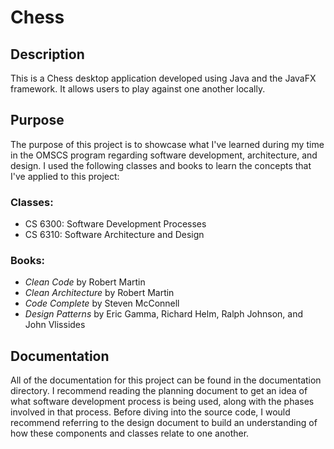 # Chess

## Description

This is a Chess desktop application developed using Java and the JavaFX framework. It allows users to play against one another locally.

## Purpose

The purpose of this project is to showcase what I've learned during my time in the OMSCS program regarding software development, architecture, and design. 
I used the following classes and books to learn the concepts that I've applied to this project:

### Classes:
 - CS 6300: Software Development Processes
 - CS 6310: Software Architecture and Design
 
### Books:
 - *Clean Code* by Robert Martin
 - *Clean Architecture* by Robert Martin
 - *Code Complete* by Steven McConnell
 - *Design Patterns* by Eric Gamma, Richard Helm, Ralph Johnson, and John Vlissides

## Documentation

All of the documentation for this project can be found in the documentation directory. 
I recommend reading the planning document to get an idea of what software development process is being used, along with the phases involved in that process.
Before diving into the source code, I would recommend referring to the design document to build an understanding of how these components and classes relate to one another.
